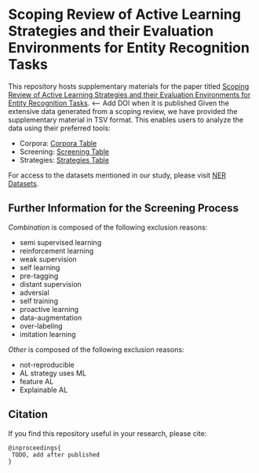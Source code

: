 # Scoping Review of Active Learning Strategies and their Evaluation Environments for Entity Recognition Tasks


This repository hosts supplementary materials for the paper titled [Scoping Review of Active Learning Strategies and their Evaluation Environments for Entity Recognition Tasks](TODO). <-- Add DOI when it is published
Given the extensive data generated from a scoping review, we have provided the supplementary material in TSV format. This enables users to analyze the data using their preferred tools:
- Corpora: [Corpora Table](datasets.tsv)
- Screening: [Screening Table](screening.tsv)
- Strategies: [Strategies Table](strategies.tsv)

For access to the datasets mentioned in our study, please visit [NER Datasets](https://github.com/philipp-kohl/ner-datasets).

## Further Information for the Screening Process

*Combination* is composed of the following exclusion reasons:
- semi supervised learning
- reinforcement learning
- weak supervision
- self learning
- pre-tagging
- distant supervision
- adversial
- self training
- proactive learning
- data-augmentation
- over-labeling
- imitation learning

*Other* is composed of the following exclusion reasons:
- not-reproducible
- AL strategy uses ML
- feature AL
- Explainable AL

## Citation
If you find this repository useful in your research, please cite:

```
@inproceedings{
 TODO, add after published
}